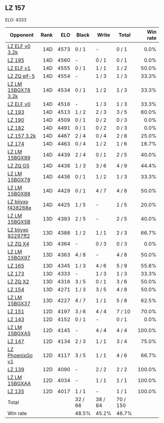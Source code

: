 ## LZ 157 ##

ELO: 4333

Opponent | Rank | ELO | Black | Write | Total | Win rate
---------|-----:|----:|-------|-------|-------|-------:
[LZ ELF v0 3.2k](LZ%20ELF%20v0%203.2k.md) | 14D | 4573 | 0 / 1 | - | 0 / 1 | 0.0%
[LZ 195](LZ%20195.md) | 14D | 4560 | - | 0 / 1 | 0 / 1 | 0.0%
[LZ ELF v1](LZ%20ELF%20v1.md) | 14D | 4555 | 0 / 1 | 1 / 1 | 1 / 2 | 50.0%
[LZ ZQ elf-5](LZ%20ZQ%20elf-5.md) | 14D | 4554 | - | 1 / 3 | 1 / 3 | 33.3%
[LZ LM 15BGX78 3.2k](LZ%20LM%2015BGX78%203.2k.md) | 14D | 4534 | 0 / 1 | 1 / 2 | 1 / 3 | 33.3%
[LZ ELF v0](LZ%20ELF%20v0.md) | 14D | 4516 | - | 1 / 3 | 1 / 3 | 33.3%
[LZ 193](LZ%20193.md) | 14D | 4513 | 1 / 2 | 2 / 3 | 3 / 5 | 60.0%
[LZ 190](LZ%20190.md) | 14D | 4509 | 0 / 1 | 0 / 2 | 0 / 3 | 0.0%
[LZ 182](LZ%20182.md) | 14D | 4491 | 0 / 1 | 0 / 2 | 0 / 3 | 0.0%
[LZ 157 3.2k](LZ%20157%203.2k.md) | 14D | 4467 | 2 / 4 | 0 / 4 | 2 / 8 | 25.0%
[LZ 174](LZ%20174.md) | 14D | 4463 | 0 / 4 | 1 / 2 | 1 / 6 | 16.7%
[LZ LM 15BGX89](LZ%20LM%2015BGX89.md) | 14D | 4439 | 2 / 4 | 0 / 1 | 2 / 5 | 40.0%
[LZ ZQ G5](LZ%20ZQ%20G5.md) | 14D | 4436 | 1 / 3 | 3 / 6 | 4 / 9 | 44.4%
[LZ LM 15BGX78](LZ%20LM%2015BGX78.md) | 14D | 4436 | 0 / 1 | 1 / 2 | 1 / 3 | 33.3%
[LZ LM 15BGX88](LZ%20LM%2015BGX88.md) | 14D | 4429 | 0 / 1 | 4 / 7 | 4 / 8 | 50.0%
[LZ bjiyxo f438268e](LZ%20bjiyxo%20f438268e.md) | 14D | 4425 | 1 / 5 | - | 1 / 5 | 20.0%
[LZ LM 15BGX5B](LZ%20LM%2015BGX5B.md) | 13D | 4393 | 2 / 5 | - | 2 / 5 | 40.0%
[LZ bjiyxo 92297ff2](LZ%20bjiyxo%2092297ff2.md) | 13D | 4388 | 1 / 2 | 1 / 1 | 2 / 3 | 66.7%
[LZ ZQ X4](LZ%20ZQ%20X4.md) | 13D | 4364 | - | 0 / 3 | 0 / 3 | 0.0%
[LZ LM 15BGX97](LZ%20LM%2015BGX97.md) | 13D | 4363 | 4 / 8 | - | 4 / 8 | 50.0%
[LZ 165](LZ%20165.md) | 13D | 4345 | 1 / 3 | 4 / 6 | 5 / 9 | 55.6%
[LZ 173](LZ%20173.md) | 13D | 4333 | - | 1 / 3 | 1 / 3 | 33.3%
[LZ ZQ X2](LZ%20ZQ%20X2.md) | 13D | 4316 | 3 / 5 | 0 / 1 | 3 / 6 | 50.0%
[LZ 154](LZ%20154.md) | 13D | 4271 | 1 / 3 | 3 / 5 | 4 / 8 | 50.0%
[LZ LM 15BGX37](LZ%20LM%2015BGX37.md) | 13D | 4227 | 4 / 7 | 1 / 1 | 5 / 8 | 62.5%
[LZ 151](LZ%20151.md) | 12D | 4197 | 3 / 6 | 4 / 4 | 7 / 10 | 70.0%
[LZ 143](LZ%20143.md) | 12D | 4152 | 0 / 1 | - | 0 / 1 | 0.0%
[LZ LM 15BGXA5](LZ%20LM%2015BGXA5.md) | 12D | 4145 | - | 4 / 4 | 4 / 4 | 100.0%
[LZ 147](LZ%20147.md) | 12D | 4134 | 2 / 3 | 1 / 1 | 3 / 4 | 75.0%
[LZ PhoenixGo v1](LZ%20PhoenixGo%20v1.md) | 12D | 4117 | 3 / 5 | 1 / 1 | 4 / 6 | 66.7%
[LZ 139](LZ%20139.md) | 12D | 4090 | - | 2 / 2 | 2 / 2 | 100.0%
[LZ LM 15BGXAA](LZ%20LM%2015BGXAA.md) | 12D | 4034 | - | 1 / 1 | 1 / 1 | 100.0%
[LZ 135](LZ%20135.md) | 12D | 4017 | 1 / 1 | - | 1 / 1 | 100.0%
Total | | | 32 / 66 | 38 / 84 | 70 / 150 | 
Win rate| | | 48.5% | 45.2% | 46.7% | 
